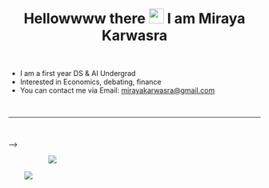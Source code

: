<h1 align = "center"> Hellowwww there <img src="https://raw.githubusercontent.com/MartinHeinz/MartinHeinz/master/wave.gif" width="30px"> I am Miraya Karwasra </h1>
<br />

- I am a first year DS & AI Undergrad
- Interested in Economics, debating, finance
- You can contact me via Email: mirayakarwasra@gmail.com


<br />

<hr />

<br />

-->
<div align = "center" style="display: flex; flex-direction: row;">
 <img class="img" style = "padding:2rem" src="https://github-readme-stats.vercel.app/api?username=mirayak23&count_private=true&show_icons=true&theme=tokyonight&hide=stars" />
 <img class="img" src="https://github-readme-stats.vercel.app/api/top-langs/?username=mirayak23&layout=compact&theme=tokyonight" />
</div>
